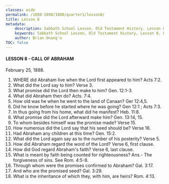 ```yaml
---
classes: wide
permalink: /1888-1890/1888/quarter1/lesson8/
title: Lesson 8
metadata:
    description: Sabbath School Lesson. Old Testament History. Lesson 8. February 25, 1888. Call of Abraham. 
    keywords: Sabbath School Lesson, Old Testament History, Lesson 8. February 25, 1888, Call of Abraham.
    author: Brian Onang'o
TOC: false
---
```


#### LESSON 8 - CALL OF ABRAHAM

February 25, 1888.

1. WHERE did Abraham live when the Lord first appeared to him? Acts 7:2.
2. What did the Lord say to him? Verse 3.
3. What promise did the Lord then make to him? Gen. 12:1-3.
4. What did Abraham then do? Acts. 7:4.
5. How old was he when he went to the land of Canaan? Ger 12:4,5.
6. Did he know before he started where he was going? Gen 12:1 ; Acts 7:3.
7. In thus going from his home, what did he manifest? Heb. 11:8.
8. What promise did the Lord afterward make him? Gen. 13:14, 15.
9. To whom besides himself was the promise made? Verse 15.
10. How numerous did the Lord say that his seed should be? Verse 16.
11. Had Abraham any children at this time? Gen. 15:2.
12. What did the Lord again say as to the number of his posterity? Verse 5.
13. How did Abraham regard the word of the Lord? Verse 6, first clause.
14. How did God regard Abraham's faith? Verse 6, last clause.
15. What is meant by faith being counted for righteousness? Ans.- The forgiveness of sins. See Rom. 4:5-8.
16. Through whom were the promises confirmed to Abraham? Gal. 3:17.
17. And who are the promised seed? Gal. 3:29.
18. What is the inheritance of which they, with him, are heirs? Rom. 4:13.
